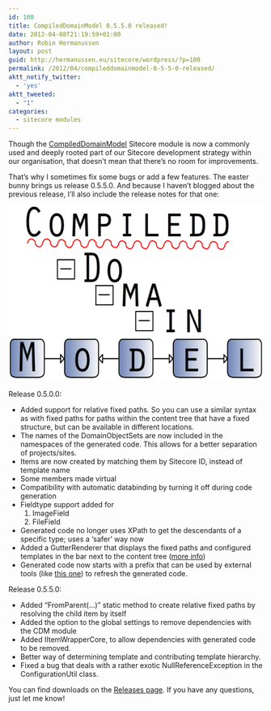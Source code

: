 ```yaml
---
id: 100
title: CompiledDomainModel 0.5.5.0 released!
date: 2012-04-08T21:19:59+01:00
author: Robin Hermanussen
layout: post
guid: http://hermanussen.eu/sitecore/wordpress/?p=100
permalink: /2012/04/compileddomainmodel-0-5-5-0-released/
aktt_notify_twitter:
  - 'yes'
aktt_tweeted:
  - "1"
categories:
  - sitecore modules
---
```

Though the <a href="http://trac.sitecore.net/CompiledDomainModel/wiki" onclick="javascript:_gaq.push(['_trackEvent','outbound-article','http://trac.sitecore.net']);">CompiledDomainModel</a> Sitecore module is now a commonly used and deeply rooted part of our Sitecore development strategy within our organisation, that doesn&#8217;t mean that there&#8217;s no room for improvements.

That&#8217;s why I sometimes fix some bugs or add a few features. The easter bunny brings us release 0.5.5.0. And because I haven&#8217;t blogged about the previous release, I&#8217;ll also include the release notes for that one:

<img class="alignnone" title="CompiledDomainModel logo" src="/sitecore/CompiledDomainModel/cdm.png" alt="" width="563" height="346" /> 

Release 0.5.0.0:

  * Added support for relative fixed paths. So you can use a similar syntax as with fixed paths for paths within the content tree that have a fixed structure, but can be available in different locations.
  * The names of the DomainObjectSets are now included in the namespaces of the generated code. This allows for a better separation of projects/sites.
  * Items are now created by matching them by Sitecore ID, instead of template name
  * Some members made virtual
  * Compatibility with automatic databinding by turning it off during code generation
  * Fieldtype support added for 
      1. ImageField
      2. FileField
  * Generated code no longer uses XPath to get the descendants of a specific type; uses a &#8216;safer&#8217; way now
  * Added a GutterRenderer that displays the fixed paths and configured templates in the bar next to the content tree ([more info](http://hermanussen.eu/sitecore/wordpress/2011/03/the-sitecore-gutter/))
  * Generated code now starts with a prefix that can be used by external tools (like [this one](http://hermanussen.eu/sitecore/wordpress/2011/04/update-compileddomainmodel-from-visual-studio/)) to refresh the generated code.

Release 0.5.5.0:

  * Added &#8220;FromParent(&#8230;)&#8221; static method to create relative fixed paths by resolving the child item by itself
  * Added the option to the global settings to remove dependencies with the CDM module
  * Added IItemWrapperCore, to allow dependencies with generated code to be removed.
  * Better way of determining template and contributing template hierarchy.
  * Fixed a bug that deals with a rather exotic NullReferenceException in the ConfigurationUtil class.

You can find downloads on the <a title="CDM releases page" href="http://trac.sitecore.net/CompiledDomainModel/wiki/Releases" onclick="javascript:_gaq.push(['_trackEvent','outbound-article','http://trac.sitecore.net']);">Releases page</a>. If you have any questions, just let me know!